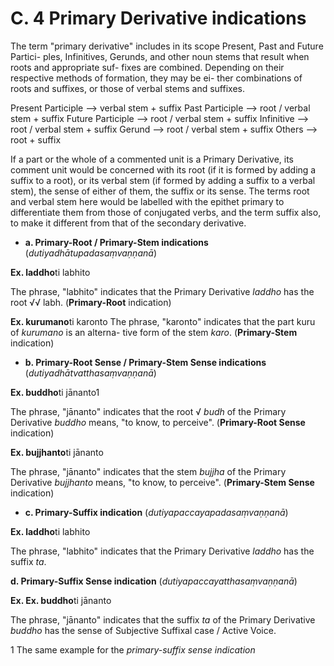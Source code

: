 # **C. 4 Primary Derivative indications** 

The term "primary derivative" includes in its scope Present, Past and Future Partici-
ples, Infinitives, Gerunds, and other noun stems that result when roots and appropriate suf-
fixes are combined. Depending on their respective methods of formation, they may be ei-
ther combinations of roots and suffixes, or those of verbal stems and suffixes. 

 Present Participle --> verbal stem + suffix 
 Past Participle --> root / verbal stem + suffix 
 Future Participle --> root / verbal stem + suffix Infinitive --> root / verbal stem + suffix 
 Gerund --> root / verbal stem + suffix Others --> root + suffix 
 
 If a part or the whole of a commented unit is a Primary Derivative, its comment unit 
would be concerned with its root (if it is formed by adding a suffix to a root), or its verbal stem (if formed by adding a suffix to a verbal stem), the sense of either of them, the suffix or its sense. The terms root and verbal stem here would be labelled with the epithet primary to differentiate them from those of conjugated verbs, and the term suffix also, to make it different from that of the secondary derivative. 

 - **a. Primary-Root / Primary-Stem indications** (*dutiyadhātupadasaṃvaṇṇanā*) 

 **Ex. laddho**ti labhito 

 The phrase, "labhito" indicates that the Primary Derivative *laddho* has the 
root √√ labh. (**Primary-Root** indication) 

 **Ex. kurumano**ti karonto 
 The phrase, "karonto" indicates that the part kuru of *kurumano* is an alterna-
tive form of the stem *karo*. (**Primary-Stem** indication) 

 - **b. Primary-Root Sense / Primary-Stem Sense indications** 
(*dutiyadhātvatthasaṃvaṇṇanā*) 

 **Ex. buddho**ti jānanto1 
 
 The phrase, "jānanto" indicates that the root √ *budh* of the Primary Derivative 
*buddho* means, "to know, to perceive". (**Primary-Root Sense** indication) 

 **Ex. bujjhanto**ti jānanto 
 
 The phrase, "jānanto" indicates that the stem *bujjha* of the Primary Derivative 
*bujjhanto* means, "to know, to perceive". (**Primary-Stem Sense** indication) 

 - **c. Primary-Suffix indication** (*dutiyapaccayapadasaṃvaṇṇanā*) 
 
 **Ex. laddho**ti labhito 
 
 The phrase, "labhito" indicates that the Primary Derivative *laddho* has the 
suffix *ta*. 

 **d. Primary-Suffix Sense indication** (*dutiyapaccayatthasaṃvaṇṇanā*) 
 
 **Ex. Ex. buddho**ti jānanto 
 
 The phrase, "jānanto" indicates that the suffix *ta* of the Primary Derivative 
*buddho* has the sense of Subjective Suffixal case / Active Voice. 


 1 The same example for the *primary-suffix sense indication* 
